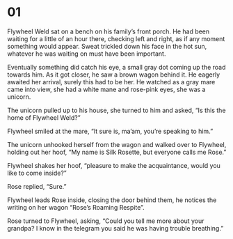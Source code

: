 # 01

Flywheel Weld sat on a bench on his family’s front porch. He had been waiting for a little of an hour there, checking left and right, as if any moment something would appear. Sweat trickled down his face in the hot sun, whatever he was waiting on must have been important.

Eventually something did catch his eye, a small gray dot coming up the road towards him. As it got closer, he saw a brown wagon behind it. He eagerly awaited her arrival, surely this had to be her. He watched as a gray mare came into view, she had a white mane and rose-pink eyes, she was a unicorn.

The unicorn pulled up to his house, she turned to him and asked, “Is this the home of Flywheel Weld?”

Flywheel smiled at the mare, “It sure is, ma’am, you’re speaking to him.”

The unicorn unhooked herself from the wagon and walked over to Flywheel, holding out her hoof, “My name is Silk Rosette, but everyone calls me Rose.”

Flywheel shakes her hoof, “pleasure to make the acquaintance, would you like to come inside?”

Rose replied, “Sure.”

Flywheel leads Rose inside, closing the door behind them, he notices the writing on her wagon “Rose’s Roaming Respite”.

Rose turned to Flywheel, asking, “Could you tell me more about your grandpa? I know in the telegram you said he was having trouble breathing.”

